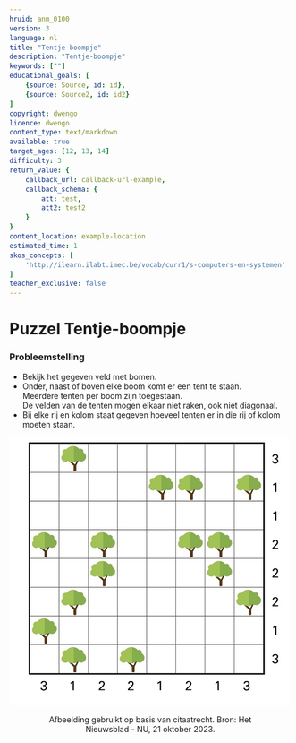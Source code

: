```yaml
---
hruid: anm_0100
version: 3
language: nl
title: "Tentje-boompje"
description: "Tentje-boompje"
keywords: [""]
educational_goals: [
    {source: Source, id: id}, 
    {source: Source2, id: id2}
]
copyright: dwengo
licence: dwengo
content_type: text/markdown
available: true
target_ages: [12, 13, 14]
difficulty: 3
return_value: {
    callback_url: callback-url-example,
    callback_schema: {
        att: test,
        att2: test2
    }
}
content_location: example-location
estimated_time: 1
skos_concepts: [
    'http://ilearn.ilabt.imec.be/vocab/curr1/s-computers-en-systemen'
]
teacher_exclusive: false
---
```


# Puzzel Tentje-boompje

### Probleemstelling
- Bekijk het gegeven veld met bomen.
- Onder, naast of boven elke boom komt er een tent te staan.<br>Meerdere tenten per boom zijn toegestaan.<br>
De velden van de tenten mogen elkaar niet raken, ook niet diagonaal.
- Bij elke rij en kolom staat gegeven hoeveel tenten er in die rij of kolom moeten staan.<br>

![Puzzel](embed/tentjeboompje.jpg "Opgave puzzel tentje-boompje")
<figure>
    <figcaption align = "center">Afbeelding gebruikt op basis van citaatrecht. Bron: Het Nieuwsblad - NU, 21 oktober 2023.</figcaption>
</figure>